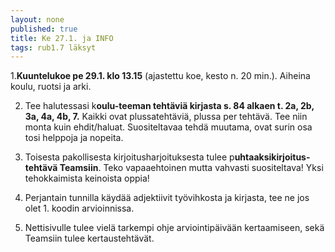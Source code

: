 ```yaml
---
layout: none
published: true
title: Ke 27.1. ja INFO
tags: rub1.7 läksyt
---
```

1.**Kuuntelukoe pe 29.1. klo 13.15** (ajastettu koe, kesto n. 20 min.). Aiheina koulu, ruotsi ja arki.

2. Tee halutessasi k**oulu-teeman tehtäviä kirjasta s. 84 alkaen t. 2a, 2b, 3a, 4a, 4b, 7.** Kaikki ovat plussatehtäviä, plussa per tehtävä. Tee niin monta kuin ehdit/haluat. Suositeltavaa tehdä muutama, ovat surin osa tosi helppoja ja nopeita. 

3. Toisesta pakollisesta kirjoitusharjoituksesta tulee p**uhtaaksikirjoitus-tehtävä Teamsiin**. Teko vapaaehtoinen mutta vahvasti suositeltava! Yksi tehokkaimista keinoista oppia!

4. Perjantain tunnilla käydää adjektiivit työvihkosta ja kirjasta, tee ne jos olet 1. koodin arvioinnissa.

5. Nettisivulle tulee vielä tarkempi ohje arviointipäivään kertaamiseen, sekä Teamsiin tulee kertaustehtävät. 


